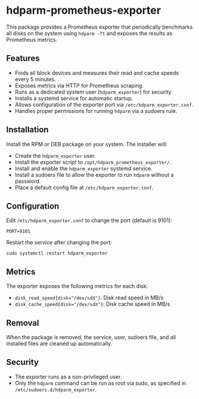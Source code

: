 # hdparm-prometheus-exporter

This package provides a Prometheus exporter that periodically benchmarks all disks on the system using `hdparm -Tt` and exposes the results as Prometheus metrics.

## Features

- Finds all block devices and measures their read and cache speeds every 5 minutes.
- Exposes metrics via HTTP for Prometheus scraping.
- Runs as a dedicated system user (`hdparm_exporter`) for security.
- Installs a systemd service for automatic startup.
- Allows configuration of the exporter port via `/etc/hdparm_exporter.conf`.
- Handles proper permissions for running `hdparm` via a sudoers rule.

## Installation

Install the RPM or DEB package on your system. The installer will:
- Create the `hdparm_exporter` user.
- Install the exporter script to `/opt/hdparm_prometheus_exporter/`.
- Install and enable the `hdparm_exporter` systemd service.
- Install a sudoers file to allow the exporter to run `hdparm` without a password.
- Place a default config file at `/etc/hdparm_exporter.conf`.

## Configuration

Edit `/etc/hdparm_exporter.conf` to change the port (default is 9101):

```
PORT=9101
```

Restart the service after changing the port:

```
sudo systemctl restart hdparm_exporter
```

## Metrics

The exporter exposes the following metrics for each disk:

- `disk_read_speed{disk="/dev/sdX"}`: Disk read speed in MB/s
- `disk_cache_speed{disk="/dev/sdX"}`: Disk cache speed in MB/s

## Removal

When the package is removed, the service, user, sudoers file, and all installed files are cleaned up automatically.

## Security

- The exporter runs as a non-privileged user.
- Only the `hdparm` command can be run as root via sudo, as specified in `/etc/sudoers.d/hdparm_exporter`.